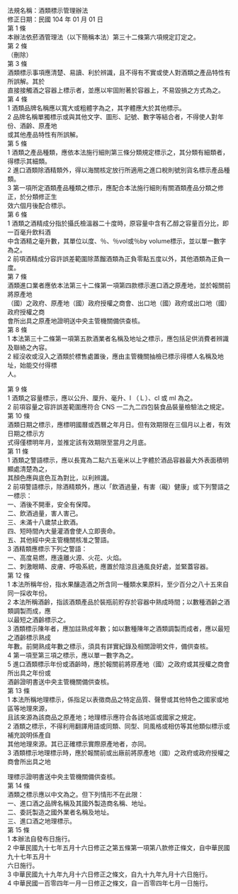 法規名稱：酒類標示管理辦法  
修正日期：民國 104 年 01 月 01 日  
第 1 條  
本辦法依菸酒管理法（以下簡稱本法）第三十二條第六項規定訂定之。  
第 2 條  
（刪除）  
第 3 條  
酒類標示事項應清楚、易讀、利於辨識，且不得有不實或使人對酒類之產品特性有所誤解。其於  
直接接觸酒之容器上標示者，並應以牢固附著於容器上，不易毀損之方式為之。  
第 4 條  
1 酒類品牌名稱應以寬大或粗體字為之，其字體應大於其他標示。  
2 品牌名稱單獨標示或與其他文字、圖形、記號、數字等結合者，不得使人對年份、酒齡、原產地  
或其他產品特性有所誤解。  
第 5 條  
1 酒類之產品種類，應依本法施行細則第三條分類規定標示之，其分類有細類者，得標示其細類。  
2 進口酒類除酒精類外，得以海關核定放行所適用之進口稅則號別貨名標示產品種類。  
3 第一項所定酒類產品種類之標示，應配合本法施行細則有關酒類產品分類之修正，於分類修正生  
效六個月後配合標示。  
第 6 條  
1 酒類之酒精成分指於攝氏檢溫器二十度時，原容量中含有乙醇之容量百分比，即一百毫升飲料酒  
中含酒精之毫升數，其單位以度、％、％vol或％by volume標示，並以單一數字為之。  
2 前項酒精成分容許誤差範圍除蒸餾酒類為正負零點五度以外，其他酒類為正負一度。  
第 7 條  
酒類進口業者應依本法第三十二條第一項第四款標示進口酒之原產地，並於報關前將原產地  
（國）之政府、原產地（國）政府授權之商會、出口地（國）政府或出口地（國）政府授權之商  
會所出具之原產地證明送中央主管機關備供查核。  
第 8 條  
1 本法第三十二條第一項第五款酒業者名稱及地址之標示，應包括足供消費者辨識及聯絡之內容。  
2 經沒收或沒入之酒類於標售處置後，應由主管機關抽檢已標示得標人名稱及地址，始能交付得標  
人。  


第 9 條  
1 酒類之容量標示，應以公升、厘升、毫升、l （Ｌ）、cl 或 ml 為之。  
2 前項容量之容許誤差範圍應符合 CNS 一二九二四包裝食品裝量檢驗法之規定。  
第 10 條  
酒類日期之標示，應標明國曆或西曆之年月日。但有效期限在三個月以上者，有效日期之標示方  
式得僅標明年月，並推定該有效期限至當月之月底。  
第 11 條  
1 酒類之警語標示，應以長寬為二點六五毫米以上字體於酒品容器最大外表面積明顯處清楚為之，  
其顏色應與底色互為對比，以利辨識。  
2 前項警語標示，除酒精類外，應以「飲酒過量，有害（礙）健康」或下列警語之一標示：  
一、酒後不開車，安全有保障。  
二、飲酒過量，害人害己。  
三、未滿十八歲禁止飲酒。  
四、短時間內大量灌酒會使人立即喪命。  
五、其他經中央主管機關核准之警語。  
3 酒精類應標示下列之警語：  
一、高度易燃，應遠離火源、火花、火焰。  
二、刺激眼睛、皮膚、呼吸系統，應置於陰涼且通風良好處，並緊蓋容器。  
第 12 條  
1 本法所稱年份，指水果釀造酒之所含同一種類水果原料，至少百分之八十五來自同一採收年份。  
2 本法所稱酒齡，指該酒類產品於裝瓶前貯存於容器中熟成時間；以數種酒齡之酒類調製而成，應  
以最短之酒齡標示之。  
3 酒類標示陳年者，應加註熟成年數；如以數種陳年之酒類調製而成者，應以最短之酒齡標示熟成  
年數。前開熟成年數之標示，須具有詳實紀錄及相關證明文件，備供查核。  
4 第一項至第三項之標示，應以單一數字為之。  
5 進口酒類標示年份或酒齡時，應於報關前將原產地（國）之政府或其授權之商會所出具之年份或  
酒齡證明書送中央主管機關備供查核。  
第 13 條  
1 本法所稱地理標示，係指足以表徵商品之特定品質、聲譽或其他特色之國家或地區等地理來源，  
且該來源為該商品之原產地；地理標示應符合各該地區或國家之規定。  
2 酒類之標示，不得利用翻譯用語或同類、同型、同風格或相仿等其他類似標示或補充說明係產自  
其他地理來源。其已正確標示實際原產地者，亦同。  
3 酒類標示地理標示時，應於報關前或出廠前將原產地（國）之政府或政府授權之商會所出具之地  


理標示證明書送中央主管機關備供查核。  
第 14 條  
酒類之標示應以中文為之。但下列情形不在此限：  
一、進口酒之品牌名稱及其國外製造商名稱、地址。  
二、委託製造之國外業者名稱及地址。  
三、進口酒之地理標示。  
第 15 條  
1 本辦法自發布日施行。  
2 中華民國九十七年五月十六日修正之第五條第一項第八款修正條文，自中華民國九十七年五月十  
六日施行。  
3 中華民國九十九年九月十六日修正之條文，自九十九年九月十六日施行。  
4 中華民國一百零四年一月一日修正之條文，自一百零四年七月一日施行。  


